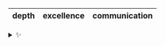 | depth | excellence | communication |
| :---: | :--------: | :-----------: |

<details>
  <summary>✨</summary>
  These words are chosen at random each day. New words will appear here tomorrow morning.
</details>